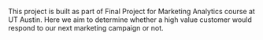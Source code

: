 This project is built as part of Final Project for Marketing Analytics course at UT Austin. Here we aim to determine whether a high value customer would respond to our next marketing campaign or not.
